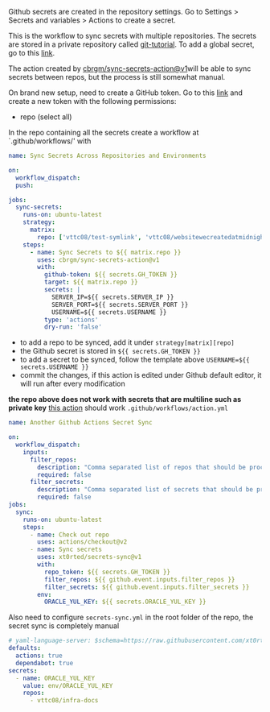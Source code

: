 Github secrets are created in the repository settings. Go to Settings > Secrets and variables > Actions to create a secret.

This is the workflow to sync secrets with multiple repositories. The secrets are stored in a private repository called [git-tutorial](https://github.com/vttc08/git-tutorial). To add a global secret, go to this [link](https://github.com/vttc08/git-tutorial/settings/secrets/actions).

The action created by [cbrgm/sync-secrets-action@v1](https://github.com/marketplace/actions/sync-secrets-action)will be able to sync secrets between repos, but the process is still somewhat manual.

On brand new setup, need to create a GitHub token. Go to this [link](https://github.com/settings/tokens) and create a new token with the following permissions:
- repo (select all)

In the repo containing all the secrets create a workflow at `.github/workflows/' with 

```yaml
name: Sync Secrets Across Repositories and Environments

on:
  workflow_dispatch:
  push:

jobs:
  sync-secrets:
    runs-on: ubuntu-latest
    strategy:
      matrix:
        repo: ['vttc08/test-symlink', 'vttc08/websitewecreatedatmidnight'] # Target repositories
    steps:
      - name: Sync Secrets to ${{ matrix.repo }} 
        uses: cbrgm/sync-secrets-action@v1
        with:
          github-token: ${{ secrets.GH_TOKEN }}
          target: ${{ matrix.repo }}
          secrets: |
            SERVER_IP=${{ secrets.SERVER_IP }}
            SERVER_PORT=${{ secrets.SERVER_PORT }}
            USERNAME=${{ secrets.USERNAME }}
          type: 'actions'
          dry-run: 'false'
```
- to add a repo to be synced, add it under `strategy[matrix][repo]`
- the Github secret is stored in `${{ secrets.GH_TOKEN }}`
- to add a secret to be synced, follow the template above `USERNAME=${{ secrets.USERNAME }}`
- commit the changes, if this action is edited under Github default editor, it will run after every modification

**the repo above does not work with secrets that are multiline such as private key**
[this action](https://github.com/marketplace/actions/secrets-sync) should work
`.github/workflows/action.yml`
```yaml
name: Another Github Actions Secret Sync 

on:
  workflow_dispatch:
    inputs:
      filter_repos:
        description: "Comma separated list of repos that should be processed"
        required: false
      filter_secrets:
        description: "Comma separated list of secrets that should be processed"
        required: false
jobs:
  sync:
    runs-on: ubuntu-latest
    steps:
      - name: Check out repo
        uses: actions/checkout@v2 
      - name: Sync secrets
        uses: xt0rted/secrets-sync@v1
        with:
          repo_token: ${{ secrets.GH_TOKEN }}
          filter_repos: ${{ github.event.inputs.filter_repos }}
          filter_secrets: ${{ github.event.inputs.filter_secrets }}
        env:
          ORACLE_YUL_KEY: ${{ secrets.ORACLE_YUL_KEY }}
```
Also need to configure `secrets-sync.yml` in the root folder of the repo, the secret sync is completely manual
```yaml
# yaml-language-server: $schema=https://raw.githubusercontent.com/xt0rted/secrets-sync/main/settings.schema.json
defaults:
  actions: true
  dependabot: true
secrets:
  - name: ORACLE_YUL_KEY
    value: env/ORACLE_YUL_KEY
    repos:
      - vttc08/infra-docs
```